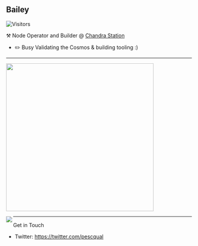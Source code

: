 ## Bailey
![Visitors](https://visitor-badge.laobi.icu/badge?page_id=pescqual)

:hammer_and_pick: Node Operator and Builder @ [Chandra Station](https://chandrastation.com)
-   :pencil2: Busy Validating the Cosmos & building tooling :)

---

<img align='center' src='https://user-images.githubusercontent.com/87731208/177434745-3c3d322d-46c5-47a7-bc6b-4d5c3f48533f.gif' width='400'>


<a href=""> <img align="left" src="https://github-readme-stats-sigma-five.vercel.app/api/?username=pescqual&theme=synthwave_height=40&hide=css"/> </a>


---

Get in Touch
- Twitter: https://twitter.com/pescqual
